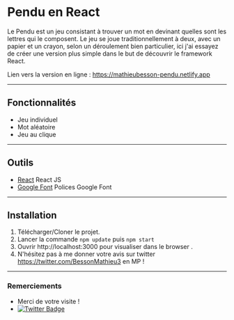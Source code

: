 # Pendu en React 

Le Pendu est un jeu consistant à trouver un mot en devinant quelles sont les lettres qui le composent. Le jeu se joue traditionnellement à deux, avec un papier et un crayon, selon un déroulement bien particulier, ici j'ai essayez de créer une version plus simple dans le but de découvrir le framework React.

Lien vers la version en ligne : https://mathieubesson-pendu.netlify.app 

---

## Fonctionnalités

* Jeu individuel
* Mot aléatoire 
* Jeu au clique

---

## Outils

* [React](http://reactjs.org/) React JS
* [Google Font](https://fonts.google.com/) Polices Google Font

---

## Installation

1. Télécharger/Cloner le projet.
2. Lancer la commande `npm update` puis `npm start`
3. Ouvrir http://localhost:3000 pour visualiser dans le browser .
4. N'hésitez pas à me donner votre avis sur twitter https://twitter.com/BessonMathieu3 en MP !

---

### Remerciements

* Merci de votre visite !
* [![Twitter Badge](https://img.shields.io/badge/twitter-1DA1F2?style=for-the-badge&logo=twitter&logoColor=white)](https://twitter.com/BessonMathieu3)
